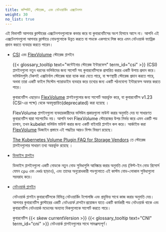 ```yaml
---
title: কম্পিউট, স্টোরেজ, এবং নেটওয়ার্কিং এক্সটেনশন
weight: 30
no_list: true
---
```


এই বিভাগটি আপনার ক্লাস্টারের এক্সটেনশনগুলোকে কভার করে যা কুবারনেটিসের অংশ হিসাবে আসে না।
আপনি এই এক্সটেনশনগুলো আপনার ক্লাস্টারে নোডগুলোকে উন্নত করতে বা পডকে একসাথে লিঙ্ক করে এমন 
নেটওয়ার্ক ফ্যাব্রিক প্রদান করতে ব্যবহার করতে পারেন।

* [CSI](/bn/docs/concepts/storage/volumes/#csi) এবং [FlexVolume](/bn/docs/concepts/storage/volumes/#flexvolume) স্টোরেজ প্লাগইন

  {{< glossary_tooltip text="কন্টেইনার স্টোরেজ ইন্টারফেস" term_id="csi" >}} (CSI) প্লাগইনগুলো নতুন ধরনের
  ভলিউমের জন্য সাপোর্ট সহ কুবারনেটিসকে প্রসারিত করার একটি উপায় প্রদান করে।ভলিউমগুলি টেকসই এক্সটার্নাল স্টোরেজ
  দ্বারা ব্যাক করা যেতে পারে, বা ক্ষণস্থায়ী স্টোরেজ প্রদান করতে পারে, অথবা তারা একটি ফাইল সিস্টেম প্যারাডাইম ব্যবহার করে
  তথ্যের জন্য একটি পঠনযোগ্য ইন্টারফেস অফার করতে পারে।

  কুবারনেটিস এছাড়াও [FlexVolume](/bn/docs/concepts/storage/volumes/#flexvolume) প্লাগইনগুলোর জন্য সাপোর্ট অন্তর্ভুক্ত করে, 
  যা কুবারনেটিস v1.23 (CSI-এর পক্ষে) থেকে অবমূল্যায়িত(deprecated) করা হয়েছে ।

  FlexVolume প্লাগইনগুলো ব্যবহারকারীদের ভলিউম প্রকারগুলো মাউন্ট করার অনুমতি দেয় যা সাধারণত কুবারনেটিস
  দ্বারা সাপোর্টেড নয়। আপনি যখন FlexVolume স্টোরেজের উপর নির্ভর করে এমন একটি পড চালান, তখন kubelet
  ভলিউম মাউন্ট করার জন্য একটি বাইনারি প্লাগইন কল করে। আর্কাইভ করা
  [FlexVolume](https://git.k8s.io/design-proposals-archive/storage/flexvolume-deployment.md) 
  ডিজাইন প্রস্তাবে এই পদ্ধতির আরও বিশদ বিবরণ রয়েছে।

  [The Kubernetes Volume Plugin FAQ for Storage Vendors](https://github.com/kubernetes/community/blob/master/sig-storage/volume-plugin-faq.md#kubernetes-volume-plugin-faq-for-storage-vendors) তে
  স্টোরেজ প্লাগইনগুলোর সাধারণ তথ্য অন্তর্ভুক্ত রয়েছে ।

* [ডিভাইস প্লাগইন](/bn/docs/concepts/extend-kubernetes/compute-storage-net/device-plugins/)

  ডিভাইস প্লাগইনগুলো একটি নোডকে নতুন নোড সুবিধাগুলি আবিষ্কার করার অনুমতি দেয়
  (বিল্ট-ইন নোড রিসোর্স যেমন `cpu` এবং `মেমরি` ছাড়াও), এবং তাদের অনুরোধকারী
  পডগুলোতে এই কাস্টম নোড-লোকাল সুবিধাগুলো সরবরাহ করে।

* [নেটওয়ার্ক প্লাগইন](/bn/docs/concepts/extend-kubernetes/compute-storage-net/network-plugins/)

  নেটওয়ার্ক প্লাগইন কুবারনেটিসকে বিভিন্ন নেটওয়ার্কিং টপোলজি এবং প্রযুক্তির সাথে কাজ করার অনুমতি দেয়।
  আপনার কুবারনেটিস ক্লাস্টারের একটি _নেটওয়ার্ক প্লাগইন_ প্রয়োজন যাতে একটি কার্যকরী পড নেটওয়ার্ক থাকে 
  এবং কুবারনেটিস নেটওয়ার্ক মডেলের অন্যান্য দিকগুলোকে সাপোর্ট করতে পারে ৷

  কুবারনেটিস {{< skew currentVersion >}} {{< glossary_tooltip text="CNI" term_id="cni" >}}
  নেটওয়ার্ক প্লাগইনগুলোর সাথে সামঞ্জস্যপূর্ণ ৷
